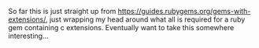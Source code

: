 So far this is just straight up from https://guides.rubygems.org/gems-with-extensions/, just wrapping my head around what all is required for a ruby gem containing c extensions.  Eventually want to take this somewhere interesting...
